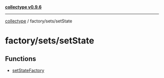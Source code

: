 [**collectype v0.9.6**](../../../README.md)

***

[collectype](../../../modules.md) / factory/sets/setState

# factory/sets/setState

## Functions

- [setStateFactory](functions/setStateFactory.md)
